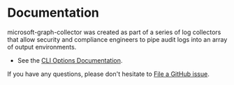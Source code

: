 # Documentation

microsoft-graph-collector was created as part of a series of log collectors that allow security and compliance engineers to pipe
audit logs into an array of output environments.

- See the [CLI Options Documentation](./options.md).

If you have any questions, please don't hesitate to [File a GitHub issue](https://github.com/rfizzle/microsoft-graph-collector/issues).
